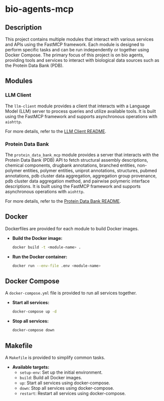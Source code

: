 # bio-agents-mcp

## Description

This project contains multiple modules that interact with various services and APIs using the FastMCP framework. Each module is designed to perform specific tasks and can be run independently or together using Docker Compose. The primary focus of this project is on bio agents, providing tools and services to interact with biological data sources such as the Protein Data Bank (PDB).

## Modules

### LLM Client

The `llm-client` module provides a client that interacts with a Language Model (LLM) server to process queries and utilize available tools. It is built using the FastMCP framework and supports asynchronous operations with `aiohttp`.

For more details, refer to the [LLM Client README](llm-client/README.md).

### Protein Data Bank

The `protein_data_bank_mcp` module provides a server that interacts with the Protein Data Bank (PDB) API to fetch structural assembly descriptions, chemical components, drugbank annotations, branched entities, non-polymer entities, polymer entities, uniprot annotations, structures, pubmed annotations, pdb cluster data aggregation, aggregation group provenance, pdb cluster data aggregation method, and pairwise polymeric interface descriptions. It is built using the FastMCP framework and supports asynchronous operations with `aiohttp`.

For more details, refer to the [Protein Data Bank README](protein-data-bank/README.md).

## Docker

Dockerfiles are provided for each module to build Docker images.

- **Build the Docker image:**
  ```sh
  docker build -t <module-name> .
  ```

- **Run the Docker container:**
  ```sh
  docker run --env-file .env <module-name>
  ```

## Docker Compose

A `docker-compose.yml` file is provided to run all services together.

- **Start all services:**
  ```sh
  docker-compose up -d
  ```

- **Stop all services:**
  ```sh
  docker-compose down
  ```

## Makefile

A `Makefile` is provided to simplify common tasks.

- **Available targets:**
  - `setup-env`: Set up the initial environment.
  - `build`: Build all Docker images.
  - `up`: Start all services using docker-compose.
  - `down`: Stop all services using docker-compose.
  - `restart`: Restart all services using docker-compose.
